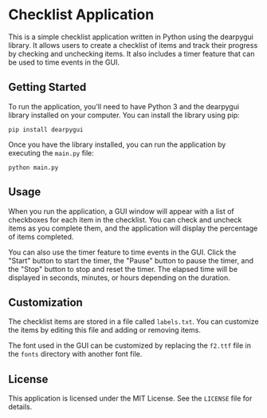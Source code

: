 # Checklist Application

This is a simple checklist application written in Python using the dearpygui library. It allows users to create a checklist of items and track their progress by checking and unchecking items. It also includes a timer feature that can be used to time events in the GUI.

## Getting Started

To run the application, you'll need to have Python 3 and the dearpygui library installed on your computer. You can install the library using pip:

```
pip install dearpygui
```

Once you have the library installed, you can run the application by executing the `main.py` file:

```
python main.py
```

## Usage

When you run the application, a GUI window will appear with a list of checkboxes for each item in the checklist. You can check and uncheck items as you complete them, and the application will display the percentage of items completed.

You can also use the timer feature to time events in the GUI. Click the "Start" button to start the timer, the "Pause" button to pause the timer, and the "Stop" button to stop and reset the timer. The elapsed time will be displayed in seconds, minutes, or hours depending on the duration.

## Customization

The checklist items are stored in a file called `labels.txt`. You can customize the items by editing this file and adding or removing items.

The font used in the GUI can be customized by replacing the `f2.ttf` file in the `fonts` directory with another font file.

## License

This application is licensed under the MIT License. See the `LICENSE` file for details.
